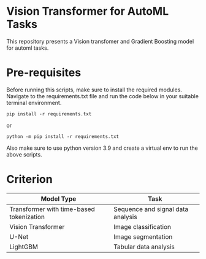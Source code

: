 # Vision Transformer for AutoML Tasks

This repository presents a Vision transfomer and Gradient Boosting model for automl tasks.

# Pre-requisites
Before running this scripts, make sure to install the required modules. Navigate to the requirements.txt file and run the code below in your suitable terminal environment.  

```
pip install -r requirements.txt
```
or 
```
python -m pip install -r requirements.txt
```
Also make sure to use python version 3.9 and create a virtual env to run the above scripts.

# Criterion
| Model Type                  | Task                                |
|-----------------------------|-------------------------------------|
| Transformer with time-based tokenization | Sequence and signal data analysis  |
| Vision Transformer          | Image classification               |
| U-Net                       | Image segmentation                 |
| LightGBM                    | Tabular data analysis              |
